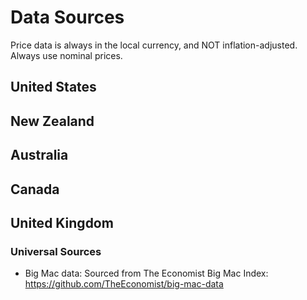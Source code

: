 # Data Sources

Price data is always in the local currency, and NOT inflation-adjusted. Always use nominal prices.

## United States

## New Zealand

## Australia

## Canada

## United Kingdom


### Universal Sources
- Big Mac data: Sourced from The Economist Big Mac Index: https://github.com/TheEconomist/big-mac-data
